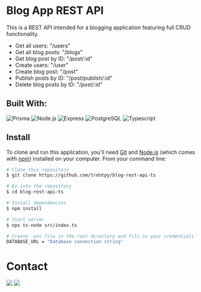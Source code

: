 # Blog App REST API

This is a REST API intended for a blogging application featuring full CRUD functionality.

- Get all users: "/users"
- Get all blog posts: "/blogs"
- Get blog post by ID: "/post/:id"
- Create users: "/user"
- Create blog post: "/post"
- Publish posts by ID: "/post/publish/:id"
- Delete blog posts by ID: "/post/:id"

## Built With:

![Prisma](https://img.shields.io/static/v1?style=for-the-badge&message=Prisma&color=222222&logo=Prisma&logoColor=06B6D4&label=) ![Node.js](https://img.shields.io/static/v1?style=for-the-badge&message=Node.js&color=222222&logo=Node.js&logoColor=4d7c0f&label=)
![Express](https://img.shields.io/static/v1?style=for-the-badge&message=Express&color=222222&logo=Express&logoColor=bef264&label=)
![PostgreSQL](https://img.shields.io/static/v1?style=for-the-badge&message=PostgreSQL&color=222222&logo=PostgreSQL&logoColor=0ea5e9&label=)
![Typescript](https://img.shields.io/static/v1?style=for-the-badge&message=Typescript&color=222222&logo=Typescript&logoColor=06B6D4&label=)

## Install

To clone and run this application, you'll need [Git](https://git-scm.com) and [Node.js](https://nodejs.org/en/download/) (which comes with [npm](http://npmjs.com)) installed on your computer. From your command line:

```bash
# Clone this repository
$ git clone https://github.com/trdotpy/blog-rest-api-ts

# Go into the repository
$ cd blog-rest-api-ts

# Install dependencies
$ npm install

# Start server
$ npx ts-node src/index.ts

```

```bash
# Create .env file in the root directory and fill in your credentials
DATABASE_URL = "Database connection string"
```

# Contact

[<img src='https://img.shields.io/badge/GitHub-100000?style=for-the-badge&logo=github&logoColor=white'>](https://github.com/trdotpy/)
[<img src='https://img.shields.io/badge/Microsoft_Outlook-0078D4?style=for-the-badge&logo=microsoft-outlook&logoColor=white'>](mailto:tanvi.rahman@outlook.com)
